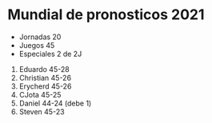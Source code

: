 


# Mundial de pronosticos 2021 #

* Jornadas 20
* Juegos 45
* Especiales 2 de 2J

1. Eduardo 45-28
2. Christian 45-26
3. Erycherd 45-26
4. CJota 45-25
5. Daniel 44-24 (debe 1)
6. Steven 45-23